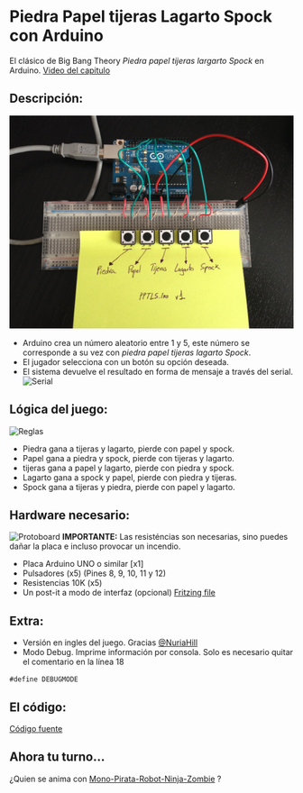 # Piedra Papel tijeras Lagarto Spock con Arduino
El clásico de Big Bang Theory *Piedra papel tijeras largarto Spock* en Arduino.
[Video del capitulo](https://www.youtube.com/watch?v=_tsy4q9ibAE)


## Descripción:
![interface](/pictures/ui.jpg)
- Arduino crea un número aleatorio entre 1 y 5, este número se corresponde a su vez con *piedra papel tijeras lagarto Spock*.
- El jugador selecciona con un botón su opción deseada.
- El sistema devuelve el resultado en forma de mensaje a través del serial.
![Serial](https://github.com/UlisesGascon/Piedra-papel-tijeras-lagarto-Spock-con-Arduino/blob/master/pictures/screenshot.png)



## Lógica del juego:
![Reglas](https://github.com/UlisesGascon/Piedra-papel-tijeras-lagarto-Spock-con-Arduino/blob/master/pictures/pptls_rules.jpg)
- Piedra gana a tijeras y lagarto, pierde con papel y spock.
- Papel gana a piedra y spock, pierde con tijeras y lagarto.
- tijeras gana a papel y lagarto, pierde con piedra y spock. 
- Lagarto gana a spock y papel, pierde con piedra y tijeras.
- Spock gana a tijeras y piedra, pierde con papel y lagarto.


## Hardware necesario:
![Protoboard](https://github.com/UlisesGascon/Piedra-papel-tijeras-lagarto-Spock-con-Arduino/blob/master/pictures/protoboard.png)
**IMPORTANTE:** Las resisténcias son necesarias, sino puedes dañar la placa e incluso provocar un incendio.

- Placa Arduino UNO o similar [x1]
- Pulsadores (x5) (Pines 8, 9, 10, 11 y 12)
- Resistencias 10K (x5)
- Un post-it a modo de interfaz (opcional)
[Fritzing file](https://github.com/UlisesGascon/Piedra-papel-tijeras-lagarto-Spock-con-Arduino/blob/master/pptls.fzz)

## Extra: 
- Versión en ingles del juego. Gracias [@NuriaHill](https://github.com/NuriaHill)
- Modo Debug. Imprime información por consola. Solo es necesario quitar el comentario en la línea 18
~~~
#define DEBUGMODE
~~~


## El código:

[Código fuente](https://github.com/UlisesGascon/Piedra-papel-tijeras-lagarto-Spock-con-Arduino/blob/master/pptls.ino)

## Ahora tu turno... 
¿Quien se anima con [Mono-Pirata-Robot-Ninja-Zombie](http://natleika.blogspot.com.es/2010/06/mono-pirata-robot-ninja-zombie.html) ?
